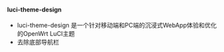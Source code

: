

#### luci-theme-design

 * luci-theme-design 是一个针对移动端和PC端的沉浸式WebApp体验和优化的OpenWrt LuCI主题
 * 去除底部导航栏
